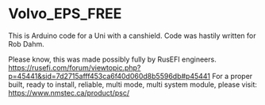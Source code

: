 # Volvo_EPS_FREE
This is Arduino code for a Uni with a canshield. Code was hastily written for Rob Dahm.

Please know, this was made possibly fully by RusEFI engineers. https://rusefi.com/forum/viewtopic.php?p=45441&sid=7d2715afff453ca6f40d060d8b5596db#p45441
For a proper built, ready to install, reliable, multi mode, multi system module, please visit: https://www.nmstec.ca/product/psc/
